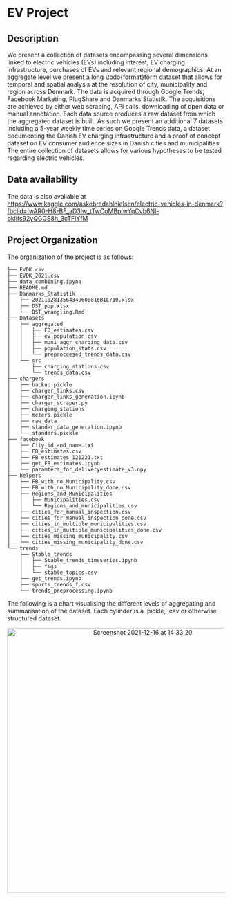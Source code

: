 # EV Project

## Description

We present a collection of datasets encompassing several dimensions linked to electric vehicles (EVs) including interest, EV charging infrastructure, purchases of EVs and relevant regional demographics. At an aggregate level we present a long \todo{format}form dataset that allows for temporal and spatial analysis at the resolution of city, municipality and region across Denmark. The data is acquired through Google Trends, Facebook Marketing, PlugShare and Danmarks Statistik. The acquisitions are achieved by either web scraping, API calls, downloading of open data or manual annotation. Each data source produces a raw dataset from which the aggregated dataset is built. As such we present an additional $7$ datasets including a $5$-year weekly time series on Google Trends data, a dataset documenting the Danish EV charging infrastructure and a proof of concept dataset on EV consumer audience sizes in Danish cities and municipalities. The entire collection of datasets allows for various hypotheses to be tested regarding electric vehicles.

## Data availability
The data is also available at https://www.kaggle.com/askebredahlnielsen/electric-vehicles-in-denmark?fbclid=IwAR0-H8-BF_aD3lw_tTwCoMBplwYqCvb6Nl-bklifs92yQGCS8h_3cTFlYfM

## Project Organization
The organization of the project is as follows:

```
├── EVDK.csv
├── EVDK_2021.csv
├── data_combining.ipynb
├── README.md
├── Danmarks_Statistik
│   ├── 2021102813564349600816BIL710.xlsx
│   ├── DST_pop.xlsx
│   └── DST_wrangling.Rmd
├── Datasets
│   ├── aggregated
│   │   ├── FB_estimates.csv
│   │   ├── ev_population.csv
│   │   ├── muni_aggr_charging_data.csv
│   │   ├── population_stats.csv
│   │   └── preproccesed_trends_data.csv
│   └── src
│       ├── charging_stations.csv
│       └── trends_data.csv
├── chargers
│   ├── backup.pickle
│   ├── charger_links.csv
│   ├── charger_links_generation.ipynb
│   ├── charger_scraper.py
│   ├── charging_stations
│   ├── meters.pickle
│   ├── raw_data
│   ├── stander_data_generation.ipynb
│   └── standers.pickle
├── facebook
│   ├── City_id_and_name.txt
│   ├── FB_estimates.csv
│   ├── FB_estimates_121221.txt
│   ├── get_FB_estimates.ipynb
│   └── paramters_for_deliveryestimate_v3.npy
├── helpers
│   ├── FB_with_no_Municipality.csv
│   ├── FB_with_no_Municipality_done.csv
│   ├── Regions_and_Municipalities
│   │   ├── Municipalities.csv
│   │   └── Regions_and_municipalities.csv
│   ├── cities_for_manual_inspection.csv
│   ├── cities_for_manual_inspection_done.csv
│   ├── cities_in_multiple_municipalities.csv
│   ├── cities_in_multiple_municipalities_done.csv
│   ├── cities_missing_municipality.csv
│   └── cities_missing_municipality_done.csv
└── trends
    ├── Stable_trends
    │   ├── Stable_trends_timeseries.ipynb
    │   ├── figs
    │   └── stable_topics.csv
    ├── get_trends.ipynb
    ├── sports_trends_f.csv
    └── trends_preprocessing.ipynb
```
The following is a chart visualising the different levels of aggregating and summarisation of the dataset. Each cylinder is a .pickle, .csv or otherwise structured dataset.
<p align="center">
  <img width="612"  alt="Screenshot 2021-12-16 at 14 33 20" src="https://user-images.githubusercontent.com/25800085/146381446-023d05ea-f1d8-47e8-b3ad-154ee1df66a2.png">
</p>


